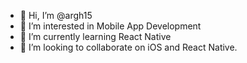 - 👋 Hi, I’m @argh15
- 👀 I’m interested in Mobile App Development
- 🌱 I’m currently learning React Native
- 💞️ I’m looking to collaborate on iOS and React Native.

